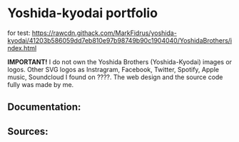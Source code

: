 # Yoshida-kyodai portfolio

for test: https://rawcdn.githack.com/MarkFidrus/yoshida-kyodai/41203b586059dd7eb810e97b98749b90c1904040/YoshidaBrothers/index.html

**IMPORTANT!** I do not own the Yoshida Brothers (Yoshida-Kyodai) images or logos. Other SVG logos as Instragram, Facebook, Twitter, Spotify, Apple music, Soundcloud I found on ????. The web design and the source code fully was made by me.

## Documentation:



## Sources:
